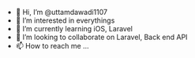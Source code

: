 - 👋 Hi, I’m @uttamdawadi1107
- 👀 I’m interested in everythings
- 🌱 I’m currently learning iOS, Laravel
- 💞️ I’m looking to collaborate on Laravel, Back end API
- 📫 How to reach me ...

